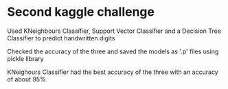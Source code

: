 # Second kaggle challenge

Used KNeighbours Classifier, Support Vector Classifier and a Decision Tree Classifier to predict handwritten digits

Checked the accuracy of the three and saved the models as '.p' files using pickle library

KNeighours Classifier had the best accuracy of the three with an accuracy of about 95%
